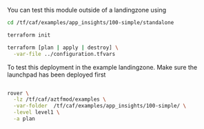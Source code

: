 You can test this module outside of a landingzone using

```bash
cd /tf/caf/examples/app_insights/100-simple/standalone

terraform init

terraform [plan | apply | destroy] \
  -var-file ../configuration.tfvars

```

To test this deployment in the example landingzone. Make sure the launchpad has been deployed first

```bash

rover \
  -lz /tf/caf/aztfmod/examples \
  -var-folder  /tf/caf/examples/app_insights/100-simple/ \
  -level level1 \
  -a plan

```